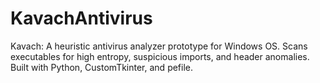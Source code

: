 # KavachAntivirus
Kavach: A heuristic antivirus analyzer prototype for Windows OS. Scans executables for high entropy, suspicious imports, and header anomalies. Built with Python, CustomTkinter, and pefile.
